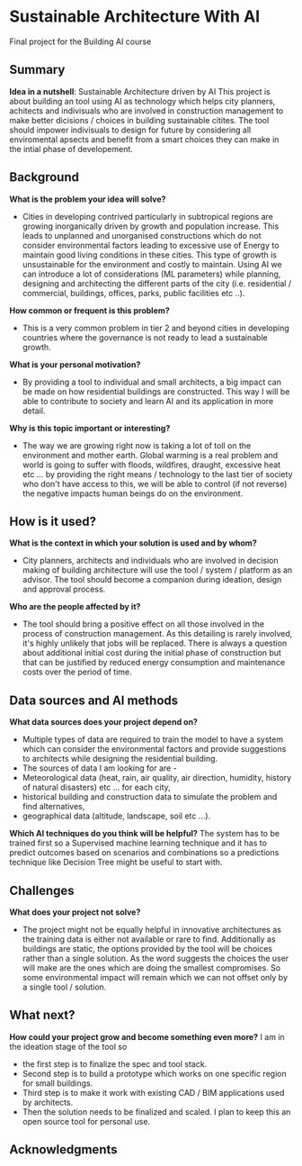 # Sustainable Architecture With AI

Final project for the Building AI course

## Summary
**Idea in a nutshell**: Sustainable Architecture driven by AI
This project is about building an tool using AI as technology which helps city planners, achitects and indivisuals who are involved in construction management to make better dicisions / choices in building sustainable citites.
The tool should impower indivisuals to design for future by considering all enviromental apsects and benefit from a smart choices they can make in the intial phase of developement.


## Background

**What is the problem your idea will solve?** 
- Cities in developing contrived particularly in subtropical regions are growing inorganically driven by growth and population increase. This leads to unplanned and unorganised constructions which do not consider environmental factors leading to excessive use of Energy to maintain good living conditions in these cities. This type of growth is unsustainable for the environment and costly to maintain. Using AI we can introduce a lot of considerations (ML parameters) while planning, designing and architecting the different parts of the city (i.e. residential / commercial,  buildings, offices, parks, public facilities etc ..).

**How common or frequent is this problem?** 
- This is a very common problem in tier 2 and beyond cities in developing countries where the governance is not ready to lead a sustainable growth.

**What is your personal motivation?** 
- By providing a tool to individual and small architects, a big impact can be made on how residential buildings are constructed. This way I will be able to contribute to society and learn AI and its application in more detail.

**Why is this topic important or interesting?** 
- The way we are growing right now is taking a lot of toll on the environment and mother earth. Global warming is a real problem and world is going to suffer with floods, wildfires, draught, excessive heat etc … by providing the right means / technology to the last tier of society who don't have access to this, we will be able to control (if not reverse) the negative impacts human beings do on the environment.


## How is it used?

**What is the context in which your solution is used and by whom?** 
- City planners, architects and individuals who are involved in decision making of building architecture will use the tool / system / platform as an advisor. The tool should become a companion during ideation, design and approval process.

**Who are the people affected by it?**
- The tool should bring a positive effect on all those involved in the process of construction management. As this detailing is rarely involved, it's highly unlikely that jobs will be replaced. There is always a question about additional initial cost during the initial phase of construction but that can be justified by reduced energy consumption and maintenance costs over the period of time.


## Data sources and AI methods
**What data sources does your project depend on?** 
- Multiple  types of data are required to train the model to have a system which can consider the environmental factors and provide suggestions to architects while designing the residential building.
- The sources of data I am looking for are -
-    Meteorological data (heat, rain, air quality, air direction, humidity, history of natural disasters) etc … for each city,
-    historical building and construction data to simulate the problem and find alternatives,
-    geographical data (altitude, landscape, soil etc …).

**Which AI techniques do you think will be helpful?** 
The system has to be trained first so a Supervised machine learning technique and it has to predict outcomes based on scenarios and combinations so a predictions technique like Decision Tree might be useful to start with.

## Challenges

**What does your project not solve?**
- The project might not be equally helpful in innovative architectures as the training data is either not available or rare to find. Additionally as buildings are static, the options provided by the tool will be choices rather than a single solution. As the word suggests the choices the user will make are the ones which are doing the smallest compromises. So some environmental impact will remain which we can not offset only by a single tool / solution.

## What next?

**How could your project grow and become something even more?**
I am in the ideation stage of the tool so
-   the first step is to finalize the spec and tool stack.
-   Second step is to build a prototype which works on one specific region for small buildings.
-   Third step is to make it work with existing CAD / BIM applications used by architects.
-   Then the solution needs to be finalized and scaled.
I plan to keep this an open source tool for personal use.


## Acknowledgments
